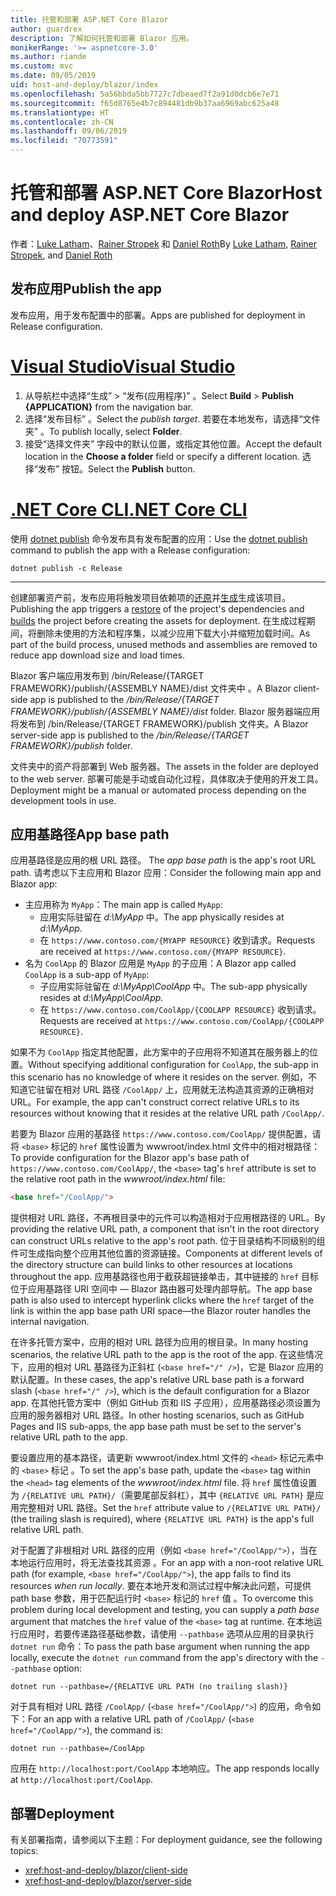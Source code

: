 ```yaml
---
title: 托管和部署 ASP.NET Core Blazor
author: guardrex
description: 了解如何托管和部署 Blazor 应用。
monikerRange: '>= aspnetcore-3.0'
ms.author: riande
ms.custom: mvc
ms.date: 09/05/2019
uid: host-and-deploy/blazor/index
ms.openlocfilehash: 5a56bbda5bb7727c7dbeaed7f2a91d0dcb6e7e71
ms.sourcegitcommit: f65d8765e4b7c894481db9b37aa6969abc625a48
ms.translationtype: HT
ms.contentlocale: zh-CN
ms.lasthandoff: 09/06/2019
ms.locfileid: "70773591"
---
```

# <a name="host-and-deploy-aspnet-core-blazor"></a><span data-ttu-id="c07cf-103">托管和部署 ASP.NET Core Blazor</span><span class="sxs-lookup"><span data-stu-id="c07cf-103">Host and deploy ASP.NET Core Blazor</span></span>

<span data-ttu-id="c07cf-104">作者：[Luke Latham](https://github.com/guardrex)、[Rainer Stropek](https://www.timecockpit.com) 和 [Daniel Roth](https://github.com/danroth27)</span><span class="sxs-lookup"><span data-stu-id="c07cf-104">By [Luke Latham](https://github.com/guardrex), [Rainer Stropek](https://www.timecockpit.com), and [Daniel Roth](https://github.com/danroth27)</span></span>

## <a name="publish-the-app"></a><span data-ttu-id="c07cf-105">发布应用</span><span class="sxs-lookup"><span data-stu-id="c07cf-105">Publish the app</span></span>

<span data-ttu-id="c07cf-106">发布应用，用于发布配置中的部署。</span><span class="sxs-lookup"><span data-stu-id="c07cf-106">Apps are published for deployment in Release configuration.</span></span>

# <a name="visual-studiotabvisual-studio"></a>[<span data-ttu-id="c07cf-107">Visual Studio</span><span class="sxs-lookup"><span data-stu-id="c07cf-107">Visual Studio</span></span>](#tab/visual-studio)

1. <span data-ttu-id="c07cf-108">从导航栏中选择“生成”   > “发布{应用程序}”  。</span><span class="sxs-lookup"><span data-stu-id="c07cf-108">Select **Build** > **Publish {APPLICATION}** from the navigation bar.</span></span>
1. <span data-ttu-id="c07cf-109">选择“发布目标”  。</span><span class="sxs-lookup"><span data-stu-id="c07cf-109">Select the *publish target*.</span></span> <span data-ttu-id="c07cf-110">若要在本地发布，请选择“文件夹”  。</span><span class="sxs-lookup"><span data-stu-id="c07cf-110">To publish locally, select **Folder**.</span></span>
1. <span data-ttu-id="c07cf-111">接受“选择文件夹”  字段中的默认位置，或指定其他位置。</span><span class="sxs-lookup"><span data-stu-id="c07cf-111">Accept the default location in the **Choose a folder** field or specify a different location.</span></span> <span data-ttu-id="c07cf-112">选择“发布”  按钮。</span><span class="sxs-lookup"><span data-stu-id="c07cf-112">Select the **Publish** button.</span></span>

# <a name="net-core-clitabnetcore-cli"></a>[<span data-ttu-id="c07cf-113">.NET Core CLI</span><span class="sxs-lookup"><span data-stu-id="c07cf-113">.NET Core CLI</span></span>](#tab/netcore-cli)

<span data-ttu-id="c07cf-114">使用 [dotnet publish](/dotnet/core/tools/dotnet-publish) 命令发布具有发布配置的应用：</span><span class="sxs-lookup"><span data-stu-id="c07cf-114">Use the [dotnet publish](/dotnet/core/tools/dotnet-publish) command to publish the app with a Release configuration:</span></span>

```console
dotnet publish -c Release
```

---

<span data-ttu-id="c07cf-115">创建部署资产前，发布应用将触发项目依赖项的[还原](/dotnet/core/tools/dotnet-restore)并[生成](/dotnet/core/tools/dotnet-build)生成该项目。</span><span class="sxs-lookup"><span data-stu-id="c07cf-115">Publishing the app triggers a [restore](/dotnet/core/tools/dotnet-restore) of the project's dependencies and [builds](/dotnet/core/tools/dotnet-build) the project before creating the assets for deployment.</span></span> <span data-ttu-id="c07cf-116">在生成过程期间，将删除未使用的方法和程序集，以减少应用下载大小并缩短加载时间。</span><span class="sxs-lookup"><span data-stu-id="c07cf-116">As part of the build process, unused methods and assemblies are removed to reduce app download size and load times.</span></span>

<span data-ttu-id="c07cf-117">Blazor 客户端应用发布到 /bin/Release/{TARGET FRAMEWORK}/publish/{ASSEMBLY NAME}/dist 文件夹中  。</span><span class="sxs-lookup"><span data-stu-id="c07cf-117">A Blazor client-side app is published to the */bin/Release/{TARGET FRAMEWORK}/publish/{ASSEMBLY NAME}/dist* folder.</span></span> <span data-ttu-id="c07cf-118">Blazor 服务器端应用将发布到 /bin/Release/{TARGET FRAMEWORK}/publish  文件夹。</span><span class="sxs-lookup"><span data-stu-id="c07cf-118">A Blazor server-side app is published to the */bin/Release/{TARGET FRAMEWORK}/publish* folder.</span></span>

<span data-ttu-id="c07cf-119">文件夹中的资产将部署到 Web 服务器。</span><span class="sxs-lookup"><span data-stu-id="c07cf-119">The assets in the folder are deployed to the web server.</span></span> <span data-ttu-id="c07cf-120">部署可能是手动或自动化过程，具体取决于使用的开发工具。</span><span class="sxs-lookup"><span data-stu-id="c07cf-120">Deployment might be a manual or automated process depending on the development tools in use.</span></span>

## <a name="app-base-path"></a><span data-ttu-id="c07cf-121">应用基路径</span><span class="sxs-lookup"><span data-stu-id="c07cf-121">App base path</span></span>

<span data-ttu-id="c07cf-122">应用基路径是应用的根 URL 路径。 </span><span class="sxs-lookup"><span data-stu-id="c07cf-122">The *app base path* is the app's root URL path.</span></span> <span data-ttu-id="c07cf-123">请考虑以下主应用和 Blazor 应用：</span><span class="sxs-lookup"><span data-stu-id="c07cf-123">Consider the following main app and Blazor app:</span></span>

* <span data-ttu-id="c07cf-124">主应用称为 `MyApp`：</span><span class="sxs-lookup"><span data-stu-id="c07cf-124">The main app is called `MyApp`:</span></span>
  * <span data-ttu-id="c07cf-125">应用实际驻留在 *d:\\MyApp* 中。</span><span class="sxs-lookup"><span data-stu-id="c07cf-125">The app physically resides at *d:\\MyApp*.</span></span>
  * <span data-ttu-id="c07cf-126">在 `https://www.contoso.com/{MYAPP RESOURCE}` 收到请求。</span><span class="sxs-lookup"><span data-stu-id="c07cf-126">Requests are received at `https://www.contoso.com/{MYAPP RESOURCE}`.</span></span>
* <span data-ttu-id="c07cf-127">名为 `CoolApp` 的 Blazor 应用是 `MyApp` 的子应用：</span><span class="sxs-lookup"><span data-stu-id="c07cf-127">A Blazor app called `CoolApp` is a sub-app of `MyApp`:</span></span>
  * <span data-ttu-id="c07cf-128">子应用实际驻留在 *d:\\MyApp\\CoolApp* 中。</span><span class="sxs-lookup"><span data-stu-id="c07cf-128">The sub-app physically resides at *d:\\MyApp\\CoolApp*.</span></span>
  * <span data-ttu-id="c07cf-129">在 `https://www.contoso.com/CoolApp/{COOLAPP RESOURCE}` 收到请求。</span><span class="sxs-lookup"><span data-stu-id="c07cf-129">Requests are received at `https://www.contoso.com/CoolApp/{COOLAPP RESOURCE}`.</span></span>

<span data-ttu-id="c07cf-130">如果不为 `CoolApp` 指定其他配置，此方案中的子应用将不知道其在服务器上的位置。</span><span class="sxs-lookup"><span data-stu-id="c07cf-130">Without specifying additional configuration for `CoolApp`, the sub-app in this scenario has no knowledge of where it resides on the server.</span></span> <span data-ttu-id="c07cf-131">例如，不知道它驻留在相对 URL 路径 `/CoolApp/` 上，应用就无法构造其资源的正确相对 URL。</span><span class="sxs-lookup"><span data-stu-id="c07cf-131">For example, the app can't construct correct relative URLs to its resources without knowing that it resides at the relative URL path `/CoolApp/`.</span></span>

<span data-ttu-id="c07cf-132">若要为 Blazor 应用的基路径 `https://www.contoso.com/CoolApp/` 提供配置，请将 `<base>` 标记的 `href` 属性设置为 wwwroot/index.html  文件中的相对根路径：</span><span class="sxs-lookup"><span data-stu-id="c07cf-132">To provide configuration for the Blazor app's base path of `https://www.contoso.com/CoolApp/`, the `<base>` tag's `href` attribute is set to the relative root path in the *wwwroot/index.html* file:</span></span>

```html
<base href="/CoolApp/">
```

<span data-ttu-id="c07cf-133">提供相对 URL 路径，不再根目录中的元件可以构造相对于应用根路径的 URL。</span><span class="sxs-lookup"><span data-stu-id="c07cf-133">By providing the relative URL path, a component that isn't in the root directory can construct URLs relative to the app's root path.</span></span> <span data-ttu-id="c07cf-134">位于目录结构不同级别的组件可生成指向整个应用其他位置的资源链接。</span><span class="sxs-lookup"><span data-stu-id="c07cf-134">Components at different levels of the directory structure can build links to other resources at locations throughout the app.</span></span> <span data-ttu-id="c07cf-135">应用基路径也用于截获超链接单击，其中链接的 `href` 目标位于应用基路径 URI 空间中 &mdash; Blazor 路由器可处理内部导航。</span><span class="sxs-lookup"><span data-stu-id="c07cf-135">The app base path is also used to intercept hyperlink clicks where the `href` target of the link is within the app base path URI space&mdash;the Blazor router handles the internal navigation.</span></span>

<span data-ttu-id="c07cf-136">在许多托管方案中，应用的相对 URL 路径为应用的根目录。</span><span class="sxs-lookup"><span data-stu-id="c07cf-136">In many hosting scenarios, the relative URL path to the app is the root of the app.</span></span> <span data-ttu-id="c07cf-137">在这些情况下，应用的相对 URL 基路径为正斜杠 (`<base href="/" />`)，它是 Blazor 应用的默认配置。</span><span class="sxs-lookup"><span data-stu-id="c07cf-137">In these cases, the app's relative URL base path is a forward slash (`<base href="/" />`), which is the default configuration for a Blazor app.</span></span> <span data-ttu-id="c07cf-138">在其他托管方案中（例如 GitHub 页和 IIS 子应用），应用基路径必须设置为应用的服务器相对 URL 路径。</span><span class="sxs-lookup"><span data-stu-id="c07cf-138">In other hosting scenarios, such as GitHub Pages and IIS sub-apps, the app base path must be set to the server's relative URL path to the app.</span></span>

<span data-ttu-id="c07cf-139">要设置应用的基本路径，请更新 wwwroot/index.html 文件的 `<head>` 标记元素中的 `<base>` 标记  。</span><span class="sxs-lookup"><span data-stu-id="c07cf-139">To set the app's base path, update the `<base>` tag within the `<head>` tag elements of the *wwwroot/index.html* file.</span></span> <span data-ttu-id="c07cf-140">将 `href` 属性值设置为 `/{RELATIVE URL PATH}/`（需要尾部反斜杠），其中 `{RELATIVE URL PATH}` 是应用完整相对 URL 路径。</span><span class="sxs-lookup"><span data-stu-id="c07cf-140">Set the `href` attribute value to `/{RELATIVE URL PATH}/` (the trailing slash is required), where `{RELATIVE URL PATH}` is the app's full relative URL path.</span></span>

<span data-ttu-id="c07cf-141">对于配置了非根相对 URL 路径的应用（例如 `<base href="/CoolApp/">`），当在本地运行应用时，将无法查找其资源  。</span><span class="sxs-lookup"><span data-stu-id="c07cf-141">For an app with a non-root relative URL path (for example, `<base href="/CoolApp/">`), the app fails to find its resources *when run locally*.</span></span> <span data-ttu-id="c07cf-142">要在本地开发和测试过程中解决此问题，可提供 path base 参数，用于匹配运行时 `<base>` 标记的 `href` 值  。</span><span class="sxs-lookup"><span data-stu-id="c07cf-142">To overcome this problem during local development and testing, you can supply a *path base* argument that matches the `href` value of the `<base>` tag at runtime.</span></span> <span data-ttu-id="c07cf-143">在本地运行应用时，若要传递路径基础参数，请使用 `--pathbase` 选项从应用的目录执行 `dotnet run` 命令：</span><span class="sxs-lookup"><span data-stu-id="c07cf-143">To pass the path base argument when running the app locally, execute the `dotnet run` command from the app's directory with the `--pathbase` option:</span></span>

```console
dotnet run --pathbase=/{RELATIVE URL PATH (no trailing slash)}
```

<span data-ttu-id="c07cf-144">对于具有相对 URL 路径 `/CoolApp/` (`<base href="/CoolApp/">`) 的应用，命令如下：</span><span class="sxs-lookup"><span data-stu-id="c07cf-144">For an app with a relative URL path of `/CoolApp/` (`<base href="/CoolApp/">`), the command is:</span></span>

```console
dotnet run --pathbase=/CoolApp
```

<span data-ttu-id="c07cf-145">应用在 `http://localhost:port/CoolApp` 本地响应。</span><span class="sxs-lookup"><span data-stu-id="c07cf-145">The app responds locally at `http://localhost:port/CoolApp`.</span></span>

## <a name="deployment"></a><span data-ttu-id="c07cf-146">部署</span><span class="sxs-lookup"><span data-stu-id="c07cf-146">Deployment</span></span>

<span data-ttu-id="c07cf-147">有关部署指南，请参阅以下主题：</span><span class="sxs-lookup"><span data-stu-id="c07cf-147">For deployment guidance, see the following topics:</span></span>

* <xref:host-and-deploy/blazor/client-side>
* <xref:host-and-deploy/blazor/server-side>
